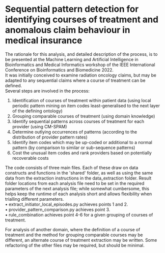# Sequential pattern detection for identifying courses of treatment and anomalous claim behaviour in medical insurance
The rationale for this analysis, and detailed description of the process, is to be presented at the Machine Learning and Artificial Intelligence in Bioinformatics and Medical Informatics workshop of the IEEE International Conference on Bioinformatics and Biomedicine 2022. <br/>
It was initially conceived to examine radiation oncology claims, but may be adapted to any sequential claims where a course of treatment can be defined. <br/>
Several steps are involved in the process: <br/>
1. Identification of courses of treatment within patient data (using local periodic pattern mining on item codes least-generalised to the next layer of the defining ontology)
2. Grouping comparable courses of treatment (using domain knowledge)
3. Identify sequential patterns across courses of treatment for each provider (using CM-SPAM)
4. Determine outlying occurrences of patterns (according to the distribution of provider pattern rates)
5. Identify item codes which may be up-coded or additional to a normal pattern (by comparison to similar or sub-sequence patterns)
6. Cost the unusual item codes and rank providers based on potentially recoverable costs

The code consists of three main files. Each of these draw on data constructs and functions in the 'shared' folder, as well as using the same data from the extraction instructions in the data_extraction folder. Result folder locations from each analysis file need to be set in the required parameters of the next analysis file; while somewhat cumbersome, this helps keep the runtime of each analysis short and allows flexibility when trialling different parameters.<br/>
• extract_initiator_local_episodes.py achieves points 1 and 2. <br/>
• provider_pattern_comparison.py achieves point 3.<br/>
• rule_combination achieves point 4-6 for a given grouping of courses of treatment.<br/>

For analysis of another domain, where the definition of a course of treatment and the method for grouping comparable courses may be different, an alternate course of treatment extraction may be written. Some refactoring of the other files may be required, but should be minimal.